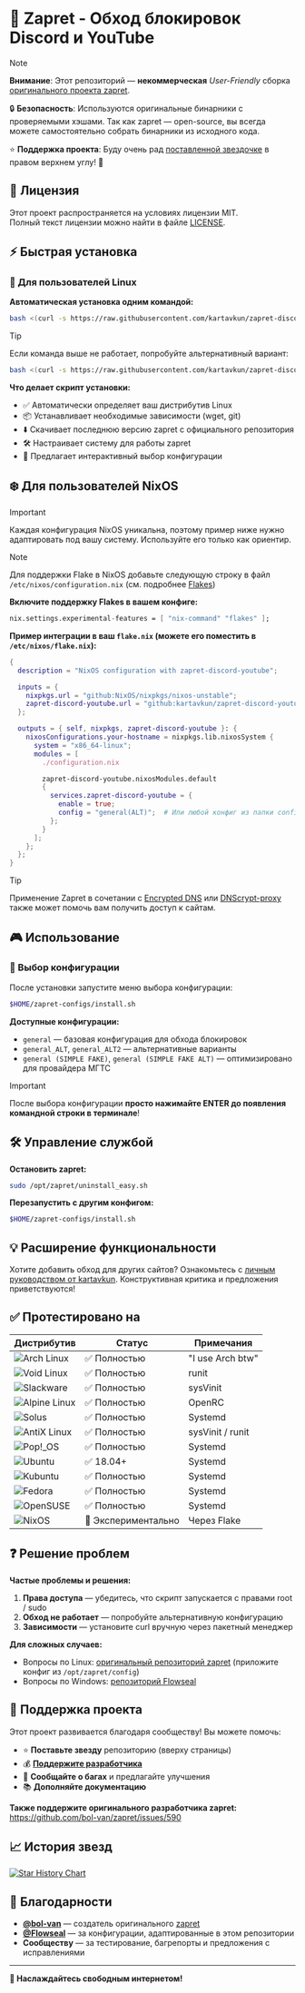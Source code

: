 # 🚀 Zapret - Обход блокировок Discord и YouTube

> [!NOTE]
> **Внимание**: Этот репозиторий — **некоммерческая** *User-Friendly* сборка [оригинального проекта zapret](https://github.com/bol-van/zapret). 
> 
> 🔒 **Безопасность**: Используются оригинальные бинарники с проверяемыми хэшами. Так как zapret — open-source, вы всегда можете самостоятельно собрать бинарники из исходного кода.
>
> ⭐ **Поддержка проекта**: Буду очень рад [поставленной звездочке](https://github.com/kartavkun/zapret-discord-youtube/stargazers) в правом верхнем углу! 🙂

## 📄 Лицензия

Этот проект распространяется на условиях лицензии MIT.  
Полный текст лицензии можно найти в файле [LICENSE](./LICENSE.txt).

## ⚡ Быстрая установка

### 🐧 Для пользователей Linux

**Автоматическая установка одним командой:**

```bash
bash <(curl -s https://raw.githubusercontent.com/kartavkun/zapret-discord-youtube/main/setup.sh)
```

> [!TIP]
> Если команда выше не работает, попробуйте альтернативный вариант:
> ```bash
> bash <(curl -s https://raw.githubusercontent.com/kartavkun/zapret-discord-youtube/main/setup.sh | psub)
> ```

**Что делает скрипт установки:**
- ✅ Автоматически определяет ваш дистрибутив Linux
- 📦 Устанавливает необходимые зависимости (wget, git)
- ⬇️ Скачивает последнюю версию zapret с официального репозитория
- 🛠️ Настраивает систему для работы zapret
- 🎯 Предлагает интерактивный выбор конфигурации

## ❄️ Для пользователей NixOS

> [!IMPORTANT]
> Каждая конфигурация NixOS уникальна, поэтому пример ниже нужно адаптировать под вашу систему. Используйте его только как ориентир.

> [!NOTE]
> Для поддержки Flake в NixOS добавьте следующую строку в файл `/etc/nixos/configuration.nix` (см. подробнее [Flakes](https://wiki.nixos.org/wiki/Flakes/ru))

**Включите поддержку Flakes в вашем конфиге:**
```nix
nix.settings.experimental-features = [ "nix-command" "flakes" ];
```

**Пример интеграции в ваш `flake.nix` (можете его поместить в `/etc/nixos/flake.nix`):**
```nix
{
  description = "NixOS configuration with zapret-discord-youtube";

  inputs = {
    nixpkgs.url = "github:NixOS/nixpkgs/nixos-unstable";
    zapret-discord-youtube.url = "github:kartavkun/zapret-discord-youtube";
  };

  outputs = { self, nixpkgs, zapret-discord-youtube }: {
    nixosConfigurations.your-hostname = nixpkgs.lib.nixosSystem {
      system = "x86_64-linux";
      modules = [
        ./configuration.nix

        zapret-discord-youtube.nixosModules.default
        {
          services.zapret-discord-youtube = {
            enable = true;
            config = "general(ALT)";  # Или любой конфиг из папки configs (general, general(ALT), general (SIMPLE FAKE) и т.д.)
          };
        }
      ];
    };
  };
}
```

> [!TIP]
> Применение Zapret в сочетании с [Encrypted DNS](https://nixos.wiki/wiki/Encrypted_DNS) или [DNScrypt-proxy](https://github.com/DNSCrypt/dnscrypt-proxy) также может помочь вам получить доступ к сайтам.

## 🎮 Использование

### 🔧 Выбор конфигурации

После установки запустите меню выбора конфигурации:

```bash
$HOME/zapret-configs/install.sh
```

**Доступные конфигурации:**
- `general` — базовая конфигурация для обхода блокировок
- `general_ALT`, `general_ALT2` — альтернативные варианты
- `general (SIMPLE FAKE)`, `general (SIMPLE FAKE ALT)` — оптимизировано для провайдера МГТС

> [!IMPORTANT]
> После выбора конфигурации **просто нажимайте ENTER до появления командной строки в терминале**!

## 🛠️ Управление службой

**Остановить zapret:**
```bash
sudo /opt/zapret/uninstall_easy.sh
```

**Перезапустить с другим конфигом:**
```bash
$HOME/zapret-configs/install.sh
```

## 💡 Расширение функциональности

Хотите добавить обход для других сайтов? Ознакомьтесь с [личным руководством от kartavkun](https://github.com/kartavkun/zapret-discord-youtube/discussions/2#discussion-7902158). Конструктивная критика и предложения приветствуются!

## ✅ Протестировано на

| Дистрибутив                                                                                           | Статус                | Примечания         |
|-------------------------------------------------------------------------------------------------------|-----------------------|--------------------|
| ![Arch Linux](https://img.shields.io/badge/Arch_Linux-1793D1?logo=arch-linux&logoColor=white)         | ✅ Полностью          | "I use Arch btw"   |
| ![Void Linux](https://img.shields.io/badge/Void_Linux-478061?logo=void-linux&logoColor=white)         | ✅ Полностью          | runit              |
| ![Slackware](https://img.shields.io/badge/Slackware-4B0062?logo=slackware&logoColor=white)            | ✅ Полностью          | sysVinit           |
| ![Alpine Linux](https://img.shields.io/badge/Alpine_Linux-0D597F?logo=alpine-linux&logoColor=white)   | ✅ Полностью          | OpenRC             |
| ![Solus](https://img.shields.io/badge/Solus-5294E2?logo=solus&logoColor=white)                        | ✅ Полностью          | Systemd            |
| ![AntiX Linux](https://img.shields.io/badge/AntiX_Linux-0078D7?logo=debian&logoColor=white)           | ✅ Полностью          | sysVinit / runit   |
| ![Pop!_OS](https://img.shields.io/badge/Pop!_OS-48B9C7?logo=popos&logoColor=white)                    | ✅ Полностью          | Systemd            |
| ![Ubuntu](https://img.shields.io/badge/Ubuntu-E95420?logo=ubuntu&logoColor=white)                     | ✅ 18.04+             | Systemd            |
| ![Kubuntu](https://img.shields.io/badge/Kubuntu-0079C1?logo=kubuntu&logoColor=white)                  | ✅ Полностью          | Systemd            |
| ![Fedora](https://img.shields.io/badge/Fedora-blue?logo=Fedora&logoColor=white)                       | ✅ Полностью          | Systemd            |
| ![OpenSUSE](https://img.shields.io/badge/openSUSE-73BA25?logo=opensuse&logoColor=white)               | ✅ Полностью          | Systemd            |
| ![NixOS](https://img.shields.io/badge/NixOS-5277C3?logo=nixos&logoColor=white)                        | 🧪 Экспериментально   | Через Flake        |

## ❓ Решение проблем

**Частые проблемы и решения:**

1. **Права доступа** — убедитесь, что скрипт запускается с правами root / sudo
2. **Обход не работает** — попробуйте альтернативную конфигурацию
3. **Зависимости** — установите curl вручную через пакетный менеджер

**Для сложных случаев:**
- Вопросы по Linux: [оригинальный репозиторий zapret](https://github.com/bol-van/zapret/issues) (приложите конфиг из `/opt/zapret/config`)
- Вопросы по Windows: [репозиторий Flowseal](https://github.com/Flowseal/zapret-discord-youtube)

## 💝 Поддержка проекта

Этот проект развивается благодаря сообществу! Вы можете помочь:

- ⭐ **Поставьте звезду** репозиторию (вверху страницы)
- 💰 **[Поддержите разработчика](https://t.me/kartavslinks/8)**
- 🐛 **Сообщайте о багах** и предлагайте улучшения
- 📚 **Дополняйте документацию**

**Также поддержите оригинального разработчика zapret:**  
https://github.com/bol-van/zapret/issues/590

## 📈 История звезд

<a href="https://star-history.com/#kartavkun/zapret-discord-youtube&Date">
  <picture>
    <source media="(prefers-color-scheme: dark)" srcset="https://api.star-history.com/svg?repos=kartavkun/zapret-discord-youtube&type=Date&theme=dark" />
    <source media="(prefers-color-scheme: light)" srcset="https://api.star-history.com/svg?repos=kartavkun/zapret-discord-youtube&type=Date" />
    <img alt="Star History Chart" src="https://api.star-history.com/svg?repos=kartavkun/zapret-discord-youtube&type=Date" />
  </picture>
</a>

## 🙏 Благодарности

- **[@bol-van](https://github.com/bol-van/)** — создатель оригинального [zapret](https://github.com/bol-van/zapret/)
- **[@Flowseal](https://github.com/Flowseal)** — за конфигурации, адаптированные в этом репозитории
- **Сообществу** — за тестирование, багрепорты и предложения с исправлениями

---

**🚀 Наслаждайтесь свободным интернетом!**
